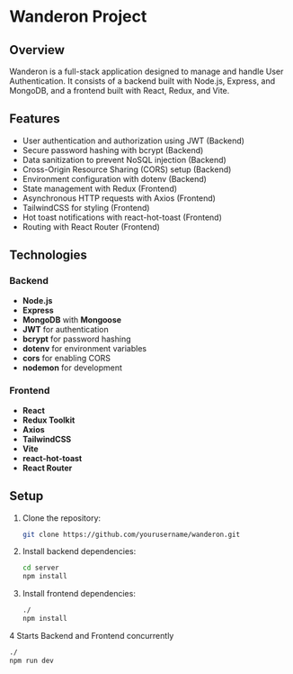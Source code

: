 # Wanderon Project

## Overview

Wanderon is a full-stack application designed to manage and handle User Authentication. It consists of a backend built with Node.js, Express, and MongoDB, and a frontend built with React, Redux, and Vite.

## Features

- User authentication and authorization using JWT (Backend)
- Secure password hashing with bcrypt (Backend)
- Data sanitization to prevent NoSQL injection (Backend)
- Cross-Origin Resource Sharing (CORS) setup (Backend)
- Environment configuration with dotenv (Backend)
- State management with Redux (Frontend)
- Asynchronous HTTP requests with Axios (Frontend)
- TailwindCSS for styling (Frontend)
- Hot toast notifications with react-hot-toast (Frontend)
- Routing with React Router (Frontend)

## Technologies

### Backend

- **Node.js**
- **Express**
- **MongoDB** with **Mongoose**
- **JWT** for authentication
- **bcrypt** for password hashing
- **dotenv** for environment variables
- **cors** for enabling CORS
- **nodemon** for development

### Frontend

- **React**
- **Redux Toolkit**
- **Axios**
- **TailwindCSS**
- **Vite**
- **react-hot-toast**
- **React Router**

## Setup

1. Clone the repository:
   ```bash
   git clone https://github.com/yourusername/wanderon.git


2. Install backend dependencies:
   ```bash
   cd server
   npm install

3. Install frontend dependencies:
   ```bash
   ./
   npm install

4 Starts Backend and Frontend concurrently
   ```bash
   ./
   npm run dev
